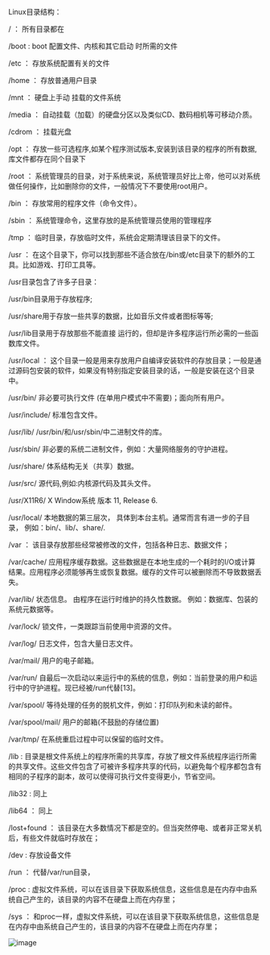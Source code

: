 Linux目录结构： 

/ ： 所有目录都在

/boot : boot 配置文件、内核和其它启动 时所需的文件

/etc ： 存放系统配置有关的文件

/home ： 存放普通用户目录

/mnt ： 硬盘上手动 挂载的文件系统

/media ： 自动挂载（加载）的硬盘分区以及类似CD、数码相机等可移动介质。

/cdrom ： 挂载光盘

/opt ： 存放一些可选程序,如某个程序测试版本,安装到该目录的程序的所有数据,库文件都存在同个目录下

/root ： 系统管理员的目录，对于系统来说，系统管理员好比上帝，他可以对系统做任何操作，比如删除你的文件，一般情况下不要使用root用户。

/bin ： 存放常用的程序文件（命令文件）。

/sbin ： 系统管理命令，这里存放的是系统管理员使用的管理程序

/tmp ： 临时目录，存放临时文件，系统会定期清理该目录下的文件。

/usr ： 在这个目录下，你可以找到那些不适合放在/bin或/etc目录下的额外的工具。比如游戏、打印工具等。

/usr目录包含了许多子目录：

/usr/bin目录用于存放程序;

/usr/share用于存放一些共享的数据，比如音乐文件或者图标等等;

/usr/lib目录用于存放那些不能直接 运行的，但却是许多程序运行所必需的一些函数库文件。

/usr/local ： 这个目录一般是用来存放用户自编译安装软件的存放目录；一般是通过源码包安装的软件，如果没有特别指定安装目录的话，一般是安装在这个目录中。

/usr/bin/ 非必要可执行文件 (在单用户模式中不需要)；面向所有用户。

/usr/include/ 标准包含文件。

/usr/lib/ /usr/bin/和/usr/sbin/中二进制文件的库。

/usr/sbin/ 非必要的系统二进制文件，例如：大量网络服务的守护进程。

/usr/share/ 体系结构无关（共享）数据。

/usr/src/ 源代码,例如:内核源代码及其头文件。

/usr/X11R6/ X Window系统 版本 11, Release 6.

/usr/local/ 本地数据的第三层次， 具体到本台主机。通常而言有进一步的子目录， 例如：bin/、lib/、share/.

/var ： 该目录存放那些经常被修改的文件，包括各种日志、数据文件；

/var/cache/ 应用程序缓存数据。这些数据是在本地生成的一个耗时的I/O或计算结果。应用程序必须能够再生或恢复数据。缓存的文件可以被删除而不导致数据丢失。

/var/lib/ 状态信息。 由程序在运行时维护的持久性数据。 例如：数据库、包装的系统元数据等。

/var/lock/ 锁文件，一类跟踪当前使用中资源的文件。

/var/log/ 日志文件，包含大量日志文件。

/var/mail/ 用户的电子邮箱。

/var/run/ 自最后一次启动以来运行中的系统的信息，例如：当前登录的用户和运行中的守护进程。现已经被/run代替[13]。

/var/spool/ 等待处理的任务的脱机文件，例如：打印队列和未读的邮件。

/var/spool/mail/ 用户的邮箱(不鼓励的存储位置)

/var/tmp/ 在系统重启过程中可以保留的临时文件。


/lib : 目录是根文件系统上的程序所需的共享库，存放了根文件系统程序运行所需的共享文件。这些文件包含了可被许多程序共享的代码，以避免每个程序都包含有相同的子程序的副本，故可以使得可执行文件变得更小，节省空间。

/lib32 : 同上

/lib64 ： 同上

/lost+found ： 该目录在大多数情况下都是空的。但当突然停电、或者非正常关机后，有些文件就临时存放在；

/dev : 存放设备文件

/run ： 代替/var/run目录，

/proc : 虚拟文件系统，可以在该目录下获取系统信息，这些信息是在内存中由系统自己产生的，该目录的内容不在硬盘上而在内存里；

/sys ： 和proc一样，虚拟文件系统，可以在该目录下获取系统信息，这些信息是在内存中由系统自己产生的，该目录的内容不在硬盘上而在内存里；

![image](https://user-images.githubusercontent.com/71497754/149754588-ade6f8d9-42b3-46cc-a9cc-b5bbb7494781.png)





